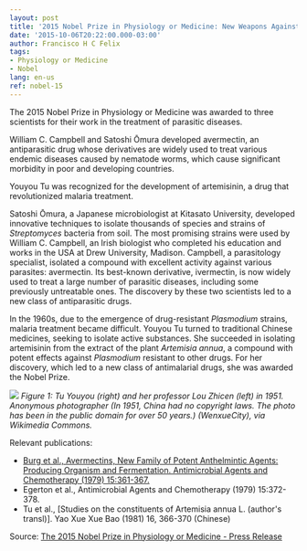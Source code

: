 ```yaml
---
layout: post
title: '2015 Nobel Prize in Physiology or Medicine: New Weapons Against Parasitic Diseases and Malaria'
date: '2015-10-06T20:22:00.000-03:00'
author: Francisco H C Felix
tags:
- Physiology or Medicine
- Nobel
lang: en-us
ref: nobel-15
---
```


The 2015 Nobel Prize in Physiology or Medicine was awarded to three scientists for their work in the treatment of parasitic diseases.
<!--more-->

William C. Campbell and Satoshi Ōmura developed avermectin, an antiparasitic drug whose derivatives are widely used to treat various endemic diseases caused by nematode worms, which cause significant morbidity in poor and developing countries.

Youyou Tu was recognized for the development of artemisinin, a drug that revolutionized malaria treatment.

Satoshi Ōmura, a Japanese microbiologist at Kitasato University, developed innovative techniques to isolate thousands of species and strains of _Streptomyces_ bacteria from soil. The most promising strains were used by William C. Campbell, an Irish biologist who completed his education and works in the USA at Drew University, Madison. Campbell, a parasitology specialist, isolated a compound with excellent activity against various parasites: avermectin. Its best-known derivative, ivermectin, is now widely used to treat a large number of parasitic diseases, including some previously untreatable ones. The discovery by these two scientists led to a new class of antiparasitic drugs.

In the 1960s, due to the emergence of drug-resistant _Plasmodium_ strains, malaria treatment became difficult. Youyou Tu turned to traditional Chinese medicines, seeking to isolate active substances. She succeeded in isolating artemisinin from the extract of the plant _Artemisia annua_, a compound with potent effects against _Plasmodium_ resistant to other drugs. For her discovery, which led to a new class of antimalarial drugs, she was awarded the Nobel Prize.

![](https://upload.wikimedia.org/wikipedia/commons/c/c1/Tu_Youyou_in_1950s.jpg)
_Figure 1: Tu Youyou (right) and her professor Lou Zhicen (left) in 1951. Anonymous photographer (In 1951, China had no copyright laws. The photo has been in the public domain for over 50 years.) (WenxueCity), via Wikimedia Commons._

Relevant publications:
- [Burg et al., Avermectins, New Family of Potent Anthelmintic Agents: Producing Organism and Fermentation. Antimicrobial Agents and Chemotherapy (1979) 15:361-367.](https://www.ncbi.nlm.nih.gov/pmc/articles/PMC352666/pdf/aac00273-0045.pdf)
- Egerton et al., Antimicrobial Agents and Chemotherapy (1979) 15:372-378.
- Tu et al., [Studies on the constituents of Artemisia annua L. (author's transl)]. Yao Xue Xue Bao (1981) 16, 366-370 (Chinese)

Source: [The 2015 Nobel Prize in Physiology or Medicine - Press Release](https://www.nobelprize.org/nobel_prizes/medicine/laureates/2015/press.html)
